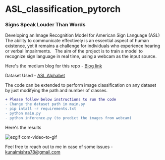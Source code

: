 # ASL_classification_pytorch

### Signs Speak Louder Than Words
Developing an Image Recognition Model for American Sign Language (ASL)
The ability to communicate effectively is an essential aspect of human existence, yet it remains a challenge for individuals who
experience hearing or verbal impairments.  
The aim of the project is to train a model to recognize sign language in real time, using a webcam as the input source. 

Here's the medium blog for this repo - [Blog link](https://medium.com/@kunalmishra78/signs-speak-louder-than-words-de0197780c95)

Dataset Used - [ASL Alphabet](https://www.kaggle.com/datasets/grassknoted/asl-alphabet)

The code can be extended to perform image classification on any dataset by just modifying the path and number of classes.

``` diff
+ Please follow below instructions to run the code
- Change the dataset path in main.py 
- pip intall -r requirements.txt
- python main.py
- python inference.py (to predict the images from webcam)
```

Here's the results



![ezgif com-video-to-gif](https://user-images.githubusercontent.com/99056351/220795800-0eb0d3f9-cb83-4ee0-861f-ddbb766a6702.gif)

Feel free to reach out to me in case of some issues - kunalmishra78@gmail.com
